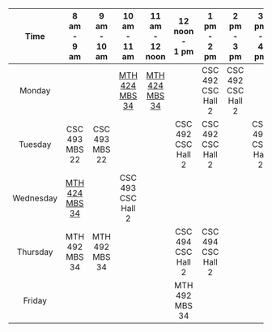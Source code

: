 |    Time   	|  8 am <br>- <br>9 am  	|  9 am <br>- <br>10 am 	| 10 am <br>- <br>11 am 	| 11 am <br> - <br>12 noon 	|  12 noon<br>-<br>1 pm 	|   1 pm<br>- <br>2 pm  	|   2 pm<br>-<br>3 pm   	|   3 pm<br>-<br>4 pm   	|   4 pm<br>-<br>5 pm   	| 
|:---------:	|:---------------------:	|:---------------------:	|:---------------------:	|:------------------------:	|:---------------------:	|:---------------------:	|:---------------------:	|:---------------------:	|:---------------------:	|
| Monday    	|                       	|               	        | [MTH 424 <br>MBS 34](https://michael-obele.github.io/U2018-Math-Comp-TimeTable/MTH-424)      | [MTH 424 <br>MBS 34](https://michael-obele.github.io/U2018-Math-Comp-TimeTable/MTH-424)      |                       	| CSC 492<br>CSC Hall 2 	| CSC 492<br>CSC Hall 2 	|                       	|                       	|                   	
| Tuesday   	| CSC 493<br>MBS 22 	    | CSC 493<br>MBS 22 	    |                       	|     	                    | CSC 492<br>CSC Hall 2 	| CSC 492<br>CSC Hall 2 	|  	| CSC 494<br>CSC Hall 2 	| CSC 494<br>CSC Hall 2 	|                   	|
| Wednesday 	| [MTH 424 <br>MBS 34](https://michael-obele.github.io/U2018-Math-Comp-TimeTable/MTH-424)      |                       	| CSC 493<br>CSC Hall 2 	|                          	|                       	|                       	|                       	|                       	|                       	|                   	
| Thursday  	| MTH 492 <br>MBS 34      |  MTH 492 <br>MBS 34     |                       	|                          	| CSC 494<br>CSC Hall 2 	| CSC 494<br>CSC Hall 2 	|                       	|                       	|                       	|                   	
| Friday    	|                       	|                       	|                       	|                          	| MTH 492 <br>MBS 34      |            	            |                       	|                       	|                         |                   	
